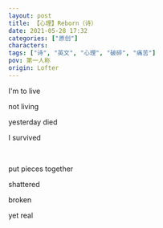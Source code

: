 ```yaml
---
layout: post
title: 【心理】Reborn（诗）
date: 2021-05-28 17:32
categories: ["原创"]
characters: 
tags: ["诗", "英文", "心理", "破碎", "痛苦"]
pov: 第一人称
origin: Lofter
---
```


I'm to live

not living

yesterday died

I survived

<br>

put pieces together

shattered

broken

yet real
